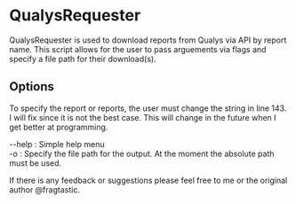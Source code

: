 # QualysRequester

QualysRequester is used to download reports from Qualys via API by report name. This script allows for the user to pass arguements via flags and specify a file path for their download(s). 

## Options

To specify the report or reports, the user must change the string in line 143. I will fix since it is not the best case. This will change in the future when I get better at programming. 

--help : Simple help menu <br/>
-o : Specify the file path for the output. At the moment the absolute path must be used. 

If there is any feedback or suggestions please feel free to me or the original author @fragtastic. 
